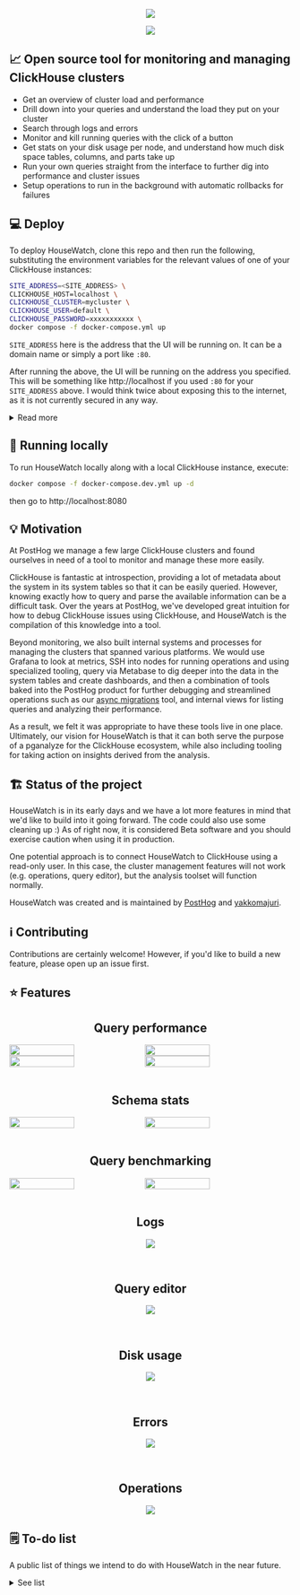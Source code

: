 <p align="center">
  <img src="./banner-light.png">
</p>


<p align="center">
  <img src="./overview.png">
</p>


## 📈 Open source tool for monitoring and managing ClickHouse clusters

- Get an overview of cluster load and performance
- Drill down into your queries and understand the load they put on your cluster
- Search through logs and errors
- Monitor and kill running queries with the click of a button
- Get stats on your disk usage per node, and understand how much disk space tables, columns, and parts take up
- Run your own queries straight from the interface to further dig into performance and cluster issues
- Setup operations to run in the background with automatic rollbacks for failures

## 💻 Deploy

To deploy HouseWatch, clone this repo and then run the following, substituting the environment variables for the relevant values of one of your ClickHouse instances:

```bash
SITE_ADDRESS=<SITE_ADDRESS> \
CLICKHOUSE_HOST=localhost \
CLICKHOUSE_CLUSTER=mycluster \
CLICKHOUSE_USER=default \
CLICKHOUSE_PASSWORD=xxxxxxxxxxx \
docker compose -f docker-compose.yml up
```

`SITE_ADDRESS` here is the address that the UI will be running on. It can be a domain name or simply a port like `:80`.

After running the above, the UI will be running on the address you specified. This will be something like http://localhost if you used `:80` for your `SITE_ADDRESS` above. I would think twice about exposing this to the internet, as it is not currently secured in any way.

<details>

<summary>Read more</summary>

<br />

The following are the supported environment variables for configuring your HouseWatch deployment:

- `CLICKHOUSE_HOST`: Required - hostname of the instance to connect to.
- `CLICKHOUSE_USER`: Required - username to access ClickHouse. Can be a read-only user, but in that case not all features will work.
- `CLICKHOUSE_PASSWORD`: Required - password for the specified user.
- `CLICKHOUSE_DATABASE`: Optional - database to connect to by default.
- `CLICKHOUSE_CLUSTER`: Optional - cluster name, to analyze data from the whole cluster.
- `CLICKHOUSE_SECURE`: Optional - see [clickhouse-driver docs](https://clickhouse-driver.readthedocs.io/en/latest/index.html) for more information
- `CLICKHOUSE_VERIFY`: Optional - see [clickhouse-driver docs](https://clickhouse-driver.readthedocs.io/en/latest/index.html) for more information
- `CLICKHOUSE_CA`: Optional - see [clickhouse-driver docs](https://clickhouse-driver.readthedocs.io/en/latest/index.html) for more information
- `OPENAI_API_KEY`: Optional - enables the experimental "AI Tools" page, which currently features a natural language query editor
- `OPENAI_MODEL`: Optional - a valid OpenAI model (e.g. `gpt-3.5-turbo`, `gpt-4`) that you have access to with the key above to be used for the AI features

</details>

## 🏡 Running locally

To run HouseWatch locally along with a local ClickHouse instance, execute: 

```bash
docker compose -f docker-compose.dev.yml up -d
```

then go to http://localhost:8080

## 💡 Motivation

At PostHog we manage a few large ClickHouse clusters and found ourselves in need of a tool to monitor and manage these more easily.

ClickHouse is fantastic at introspection, providing a lot of metadata about the system in its system tables so that it can be easily queried. However, knowing exactly how to query and parse the available information can be a difficult task. Over the years at PostHog, we've developed great intuition for how to debug ClickHouse issues using ClickHouse, and HouseWatch is the compilation of this knowledge into a tool.

Beyond monitoring, we also built internal systems and processes for managing the clusters that spanned various platforms. We would use Grafana to look at metrics, SSH into nodes for running operations and using specialized tooling, query via Metabase to dig deeper into the data in the system tables and create dashboards, and then a combination of tools baked into the PostHog product for further debugging and streamlined operations such as our [async migrations](https://posthog.com/blog/async-migrations) tool, and internal views for listing queries and analyzing their performance.

As a result, we felt it was appropriate to have these tools live in one place. Ultimately, our vision for HouseWatch is that it can both serve the purpose of a pganalyze for the ClickHouse ecosystem, while also including tooling for taking action on insights derived from the analysis.

## 🏗️ Status of the project

HouseWatch is in its early days and we have a lot more features in mind that we'd like to build into it going forward. The code could also use some cleaning up :) As of right now, it is considered Beta software and you should exercise caution when using it in production.

One potential approach is to connect HouseWatch to ClickHouse using a read-only user. In this case, the cluster management features will not work (e.g. operations, query editor), but the analysis toolset will function normally.

HouseWatch was created and is maintained by [PostHog](https://posthog.com) and [yakkomajuri](https://github.com/yakkomajuri).

## ℹ️ Contributing

Contributions are certainly welcome! However, if you'd like to build a new feature, please open up an issue first.

## ⭐ Features

<h2 align="center">Query performance</h3>

<div style="display: flex">
  <img src="./slow-queries.png" width="48%">
  <img src="./normalized-query.png" width="48%">
</div>

<div style="display: flex">
  <img src="./query-stats.png" width="48%">
  <img src="./explain.png" width="48%">
</div>

<br />
<h2 align="center">Schema stats</h3>

<div style="display: flex">
  <img src="./schema.png" width="48%">
  <img src="./schema-drilldown.png" width="48%">
</div>

<br />
<h2 align="center">Query benchmarking</h3>

<div style="display: flex">
  <img src="./benchmark1.png" width="48%">
  <img src="./benchmark2.png" width="48%">
</div>

<br />
<h2 align="center">Logs</h3>

<p align="center">
<img src="./logs.png" align="center">
</p>

<br />
<h2 align="center">Query editor</h3>

<p align="center">
<img src="./query-editor.png">
</p>

<br />
<h2 align="center">Disk usage</h3>

<p align="center">
<img src="./disk-usage.png">
</p>

<br />
<h2 align="center">Errors</h3>

<p align="center">
<img src="./errors.png">
</p>

<br />
<h2 align="center">Operations</h3>

<p align="center">
<img src="./operations.png">
</p>



## 🗒️ To-do list

A public list of things we intend to do with HouseWatch in the near future.

<details>

<summary>See list</summary>

<br />

<b>Features</b>

- [ ] System issues tab
- [ ] EXPLAIN visualizer
- [ ] Multiple instance support
- [ ] Stats on page cache hit percentage
- [ ] Make operations resilient to Celery going down (as we do in PostHog with async migrations)
- [ ] Read-only mode
- [ ] Button to force refresh running queries list
- [ ] Logs pagination
- [ ] Allow copying example queries
- [ ] Configurable time ranges
- [ ] Whole cluster schema stats
- [ ] More operation controls: view, delete, edit, re-run, display errors

<b>Developer experience</b>

- [ ] Configure instance from UI
- [ ] Publish a Docker image
- [ ] Development docker-compose.yml with baked in ClickHouse

<b>Cleanup</b>

- [ ] Extract README images out of repo
- [ ] Make banner subtitle work on dark mode
- [ ] Fetch data independently on the query analyzer
- [ ] Breakpoint for logs search
- [ ] Run Django "production server"
- [ ] Write tests :)
- [ ] Query editor pipe all errors to client
- [ ] Abstraction to load data from API as JSON

</details>
